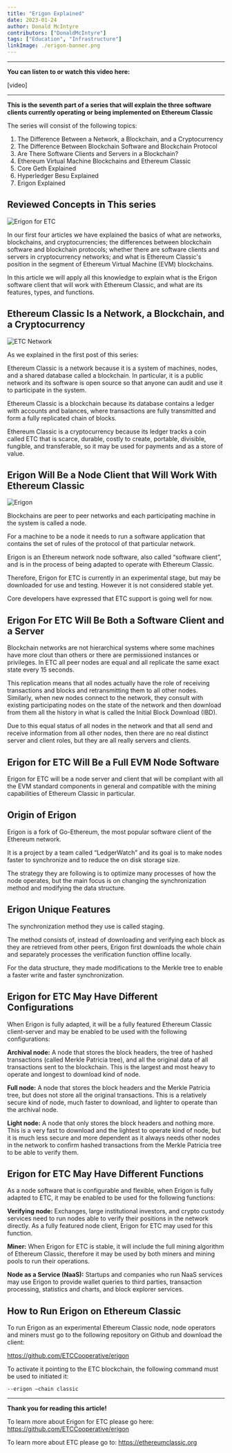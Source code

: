 ```yaml
---
title: "Erigon Explained"
date: 2023-01-24
author: Donald McIntyre
contributors: ["DonaldMcIntyre"]
tags: ["Education", "Infrastructure"]
linkImage: ./erigon-banner.png
---
```


---
**You can listen to or watch this video here:**

[video]

---

**This is the seventh part of a series that will explain the three software clients currently operating or being implemented on Ethereum Classic**

The series will consist of the following topics:

1. The Difference Between a Network, a Blockchain, and a Cryptocurrency 
2. The Difference Between Blockchain Software and Blockchain Protocol
3. Are There Software Clients and Servers in a Blockchain?
4. Ethereum Virtual Machine Blockchains and Ethereum Classic
5. Core Geth Explained
6. Hyperledger Besu Explained
7. Erigon Explained

## Reviewed Concepts in This series

![Erigon for ETC](./erigon-banner.png)

In our first four articles we have explained the basics of what are networks, blockchains, and cryptocurrencies; the differences between blockchain software and blockchain protocols; whether there are software clients and servers in cryptocurrency networks; and what is Ethereum Classic's position in the segment of Ethereum Virtual Machine (EVM) blockchains.

In this article we will apply all this knowledge to explain what is the Erigon software client that will work with Ethereum Classic, and what are its features, types, and functions.

## Ethereum Classic Is a Network, a Blockchain, and a Cryptocurrency

![ETC Network](./etc-network.png)

As we explained in the first post of this series:

Ethereum Classic is a network because it is a system of machines, nodes, and a shared database called a blockchain. In particular, it is a public network and its software is open source so that anyone can audit and use it to participate in the system.

Ethereum Classic is a blockchain because its database contains a ledger with accounts and balances, where transactions are fully transmitted and form a fully replicated chain of blocks.

Ethereum Classic is a cryptocurrency because its ledger tracks a coin called ETC that is scarce, durable, costly to create, portable, divisible, fungible, and transferable, so it may be used for payments and as a store of value.

## Erigon Will Be a Node Client that Will Work With Ethereum Classic

![Erigon](./erigon-brand.png)

Blockchains are peer to peer networks and each participating machine in the system is called a node. 

For a machine to be a node it needs to run a software application that contains the set of rules of the protocol of that particular network.

Erigon is an Ethereum network node software, also called “software client”, and is in the process of being adapted to operate with Ethereum Classic.

Therefore, Erigon for ETC is currently in an experimental stage, but may be downloaded for use and testing. However it is not considered stable yet.

Core developers have expressed that ETC support is going well for now.

## Erigon For ETC Will Be Both a Software Client and a Server

Blockchain networks are not hierarchical systems where some machines have more clout than others or there are permissioned instances or privileges. In ETC all peer nodes are equal and all replicate the same exact state every 15 seconds.

This replication means that all nodes actually have the role of receiving transactions and blocks and retransmitting them to all other nodes. Similarly, when new nodes connect to the network, they consult with existing participating nodes on the state of the network and then download from them all the history in what is called the Initial Block Download (IBD).

Due to this equal status of all nodes in the network and that all send and receive information from all other nodes, then there are no real distinct server and client roles, but they are all really servers and clients. 

## Erigon for ETC Will Be a Full EVM Node Software

Erigon for ETC will be a node server and client that will be compliant with all the EVM standard components in general and compatible with the mining capabilities of Ethereum Classic in particular.

## Origin of Erigon

Erigon is a fork of Go-Ethereum, the most popular software client of the Ethereum network. 

It is a project by a team called “LedgerWatch” and its goal is to make nodes faster to synchronize and to reduce the on disk storage size.

The strategy they are following is to optimize many processes of how the node operates, but the main focus is on changing the synchronization method and modifying the data structure.

## Erigon Unique Features

The synchronization method they use is called staging. 

The method consists of, instead of downloading and verifying each block as they are retrieved from other peers, Erigon first downloads the whole chain and separately processes the verification function offline locally.

For the data structure, they made modifications to the Merkle tree to enable a faster write and faster synchronization.

## Erigon for ETC May Have Different Configurations

When Erigon is fully adapted, it will be a fully featured Ethereum Classic client-server and may be enabled to be used with the following configurations:

**Archival node:** A node that stores the block headers, the tree of hashed transactions (called Merkle Patricia tree), and all the original data of all transactions sent to the blockchain. This is the largest and most heavy to operate and longest to download kind of node.

**Full node:** A node that stores the block headers and the Merkle Patricia tree, but does not store all the original transactions. This is a relatively secure kind of node, much faster to download, and lighter to operate than the archival node.

**Light node:** A node that only stores the block headers and nothing more. This is a very fast to download and the lightest to operate kind of node, but it is much less secure and more dependent as it always needs other nodes in the network to confirm hashed transactions from the Merkle Patricia tree to be able to verify them.

## Erigon for ETC May Have Different Functions

As a node software that is configurable and flexible, when Erigon is fully adapted to ETC, it may be enabled to be used for the following functions:

**Verifying node:** Exchanges, large institutional investors, and crypto custody services need to run nodes able to verify their positions in the network directly. As a fully featured node client, Erigon for ETC may used for this function.

**Miner:** When Erigon for ETC is stable, it will include the full mining algorithm of Ethereum Classic, therefore it may be used by both miners and mining pools to run their operations.

**Node as a Service (NaaS):** Startups and companies who run NaaS services may use Erigon to provide wallet queries to third parties, transaction processing, statistics and charts, and block explorer services.

## How to Run Erigon on Ethereum Classic

To run Erigon as an experimental Ethereum Classic node, node operators and miners must go to the following repository on Github and download the client:

https://github.com/ETCCooperative/erigon

To activate it pointing to the ETC blockchain, the following command must be used to initiated it:

```--erigon –chain classic```

---

**Thank you for reading this article!**

To learn more about Erigon for ETC please go here: https://github.com/ETCCooperative/erigon

To learn more about ETC please go to: https://ethereumclassic.org
